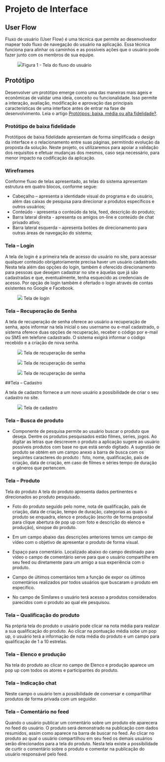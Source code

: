 
# Projeto de Interface

## User Flow

Fluxo de usuário (User Flow) é uma técnica que permite ao desenvolvedor mapear todo fluxo de navegação do usuário na aplicação. Essa técnica funciona para alinhar os caminhos e as possíveis ações que o usuário pode fazer junto com os membros de sua equipe.

<figure> 
  <img src="https://github.com/heniofontes/fluxoUsuario/blob/main/Fluxo_Usuario.png"
    <figcaption>Figura 1 - Tela do fluxo do usuário </figcaption>
</figure> 

## Protótipo

Desenvolver um protótipo emerge como uma das maneiras mais ágeis e econômicas de validar uma ideia, conceito ou funcionalidade. Isso permite a interação, avaliação, modificação e aprovação das principais características de uma interface antes de entrar na fase de desenvolvimento. Leia o artigo [Protótipos: baixa, média ou alta fidelidade?](https://medium.com/ladies-that-ux-br/prot%C3%B3tipos-baixa-m%C3%A9dia-ou-alta-fidelidade-71d897559135).

### Protótipo de baixa fidelidade

Protótipos de baixa fidelidade apresentam de forma simplificada o design da interface e o relacionamento entre suas páginas, permitindo evolução da proposta da solução. Neste projeto, os utilizaremos para apoiar a validação dos requisitos e efetuar mudanças dos mesmos, caso seja necessário, para menor impacto na codificação da aplicação.

### Wireframes


Conforme fluxo de telas apresentado, as telas do sistema apresentam estrutura em quatro blocos, conforme segue: 

- Cabeçalho – apresenta a identidade visual do programa e do usuário, além das caixas de pesquisa para direcionar a produtos específicos e outros usuários;
- Conteúdo - apresenta o conteúdo da tela, feed, descrição do produto;
- Barra lateral direita - apresenta os amigos on-line e conteúdo de chat privado ativo;
- Barra lateral esquerda – apresenta botões de direcionamento para outras áreas de navegação do sistema;

### Tela – Login 

A tela de login é a primeira tela de acesso do usuário no site, para acessar qualquer conteúdo obrigatoriamente precisa haver um usuário cadastrado. Nesta tela além das opções do login, também é oferecido direcionamento para pessoas que desejam cadastrar no site e àquelas que já são cadastradas e que, eventualmente, tenha esquecido as credenciais de acesso. 
Por opção de login também é ofertado o login através de contas existentes no Google e Facebook.  

<figure> 
  <img src="https://github.com/heniofontes/wireframesHenio/blob/main/T001.1-login.png"
    <figcaption> Tela de login </figcaption>
</figure> 



### Tela – Recuperação de Senha 

A tela de recuperação de senha oferece ao usuário a recuperação de senha, após informar na tela inicial o seu username ou e-mail cadastrado, o sistema oferece duas opções de recuperação, receber o código por e-mail ou SMS em telefone cadastrado. O sistema exigirá informar o código recebido e a criação de nova senha. 

<figure> 
  <img src="https://github.com/heniofontes/wireframesHenio/blob/main/T002.1-recuperacaoSenha.png"
    <figcaption> Tela de recuperação de senha </figcaption>
</figure> 

<figure> 
  <img src="https://github.com/heniofontes/wireframesHenio/blob/main/T002.2-recuperacaoSenha.png"
    <figcaption> Tela de recuperação de senha </figcaption>
</figure> 

<figure> 
  <img src="https://github.com/heniofontes/wireframesHenio/blob/main/T002.3-recuperacaoSenha.png"
    <figcaption> Tela de recuperação de senha </figcaption>
</figure> 


##Tela – Cadastro  

A tela de cadastro  fornece a um novo usuário a possibilidade de criar o seu cadastro no site. 


<figure> 
  <img src="https://github.com/heniofontes/wireframesHenio/blob/main/T003.1-cadastro.png"
    <figcaption> Tela de cadastro </figcaption>
</figure> 

### Tela – Busca de produto

- Componente de pesquisa permite ao usuário buscar o produto que deseja. Dentre os produtos pesquisados estão filmes, series, jogos. Ao digitar as letras que descrevem o produto a aplicação sugere ao usuário possíveis produtos com base no que está sendo digitado. A sugestão de produto se obtém em um campo anexo a barra de busca com os seguintes caracteres do produto : foto, nome, qualificação, país de criação, data de criação, em caso de filmes e séries tempo de duração e gêneros que pertencem. 




### Tela – Produto

Tela do produto
A tela do produto apresenta dados pertinentes e direcionados ao produto pesquisado.
- Foto do produto seguido pelo nome, nota de qualificação, país de criação, data de criação, tempo de duração, categorias as quais o produto se enquadra, elenco e produção (escrito de forma proposital para clique abertura de pop up com foto e descrição do elenco e produção), sinopse do produto. 
- Em um campo abaixo das descrições anteriores temos um campo de vídeo com o objetivo de apresentar o produto de forma visual.

- Espaço para comentário. Localizado abaixo do campo destinado para vídeo o campo de comentário serve para que o usuário compartilhe em seu feed ou diretamente para um amigo a sua experiência com o produto.
- Campo de últimos comentários tem a função de expor os últimos comentários realizados por todos usuários que buscaram o produto em especifico.
- No campo de Similares o usuário terá acesso a produtos considerados parecidos com o produto ao qual ele pesquisou.



### Tela – Qualificação do produto

Na própria tela do produto o usuário pode clicar na nota média para realizar a sua qualificação do produto. Ao clicar na pontuação média sobe um pop up, o usuário terá a informação de nota média do produto e um campo para qualificação de 1 a 10 estrelas.



### Tela – Elenco e produção

Na tela do produto ao clicar no campo de Elenco e produção aparece um pop up com todos os atores e participantes do produto.



### Tela – Indicação chat

Neste campo o usuário tem a possibilidade de conversar e compartilhar produtos de forma privada com um seguidor.


### Tela – Comentário no feed

Quando o usuário publicar um comentário sobre um produto ele aparecera no feed do usuário. O produto será demonstrado na publicação com dados resumidos, assim como aparece na barra de buscar no feed. Ao clicar no produto ao qual o usuário compartilhou em seu feed os demais usuários serão direcionados para a tela do produto. Nesta tela existe a possibilidade de curtir o comentário sobre o produto e comentar na publicação do usuário responsável pelo feed.
